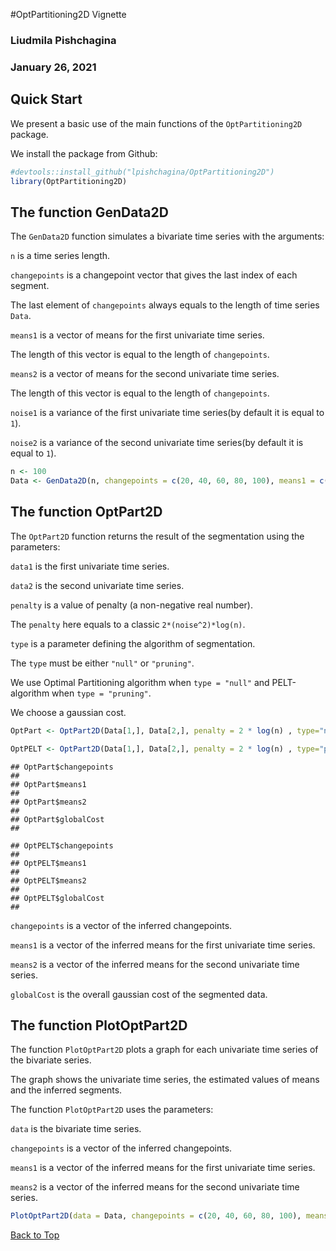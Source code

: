 <a id="top"></a>
#OptPartitioning2D Vignette
### Liudmila Pishchagina
### January  26, 2021

## Quick Start

We present a basic use of the main functions of the `OptPartitioning2D` package. 

We install the package from Github:

```r
#devtools::install_github("lpishchagina/OptPartitioning2D")
library(OptPartitioning2D)
```

## The function GenData2D

The `GenData2D` function simulates a bivariate time series with the arguments:

`n`  is a time series length.

`changepoints` is a changepoint vector that gives the last index of each segment.

The last element of `changepoints` always equals to the length of time series `Data`.

`means1` is a vector of means for the first univariate time series.

The length of this vector is equal to the length of `changepoints`.

`means2` is a vector of means for the second univariate time series.

The length of this vector is equal to the length of `changepoints`.

`noise1` is a variance of the first univariate time series(by default it is equal to `1`).

`noise2` is a variance of the second univariate time series(by default it is equal to `1`).


```r
n <- 100
Data <- GenData2D(n, changepoints = c(20, 40, 60, 80, 100), means1 = c(0, 1, 0, 1, 0), means2 = c(1, 2, 3, 4, 5), noise1 = 1,  noise2 = 1)
```
## The function OptPart2D

The `OptPart2D` function returns the result of the segmentation using the parameters:

`data1` is the first univariate time series.

`data2` is the second univariate time series.

`penalty` is a value of penalty (a non-negative real number).

The `penalty` here equals to a classic `2*(noise^2)*log(n)`. 

`type` is a parameter defining the algorithm of segmentation.

The `type` must be either `"null"` or `"pruning"`.
 
We use Optimal Partitioning algorithm when `type = "null"` and  PELT-algorithm when `type = "pruning"`.

We choose a gaussian cost.

```r
OptPart <- OptPart2D(Data[1,], Data[2,], penalty = 2 * log(n) , type="null")

OptPELT <- OptPart2D(Data[1,], Data[2,], penalty = 2 * log(n) , type="pruning")
```

```
## OptPart$changepoints
## 
## OptPart$means1
## 
## OptPart$means2
##
## OptPart$globalCost
##
```

```
## OptPELT$changepoints
## 
## OptPELT$means1
## 
## OptPELT$means2
##
## OptPELT$globalCost
##
```

`changepoints` is a  vector of the inferred changepoints.

`means1`  is a vector of the inferred means for the first univariate time series. 

`means2`  is a vector of the inferred means for the second univariate time series. 
  
`globalCost` is the overall gaussian cost of the segmented data. 

## The function PlotOptPart2D

The function `PlotOptPart2D` plots a graph for each univariate time series of the bivariate series.

The graph shows the univariate time series, the estimated values of means and the inferred segments. 

The function `PlotOptPart2D` uses the parameters:

`data` is the bivariate time series.

`changepoints` is a  vector of the inferred changepoints.

`means1`  is a vector of the inferred means for the first univariate time series. 

`means2`  is a vector of the inferred means for the second univariate time series.

```r
PlotOptPart2D(data = Data, changepoints = c(20, 40, 60, 80, 100), means1 = c(0, 1, 0, 1, 0), means2 = c(1, 2, 3, 4, 5))
```
[Back to Top](#top)